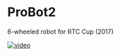 # ProBot2
6-wheeled robot for RTC Cup (2017)

[![video](https://img.youtube.com/vi/GAIqyaNGDXU/0.jpg)](https://youtu.be/GAIqyaNGDXU)
